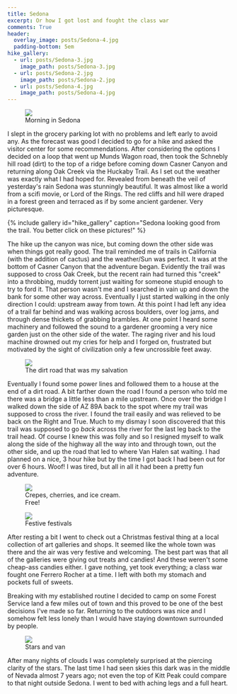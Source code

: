 ```yaml
---
title: Sedona
excerpt: Or how I got lost and fought the class war
comments: True
header:
  overlay_image: posts/Sedona-4.jpg
  padding-bottom: 5em
hike_gallery:
  - url: posts/Sedona-3.jpg
    image_path: posts/Sedona-3.jpg
  - url: posts/Sedona-2.jpg
    image_path: posts/Sedona-2.jpg
  - url: posts/Sedona-4.jpg
    image_path: posts/Sedona-4.jpg
---
```


<figure class="align-center" style="width:100%">
  <a href="{{ site.url }}{{ site.baseurl }}/images/posts/Sedona-1.jpg">
  <img src="{{ site.url }}{{ site.baseurl }}/images/posts/Sedona-1.jpg">
  </a>
  <figcaption>Morning in Sedona</figcaption>
</figure>

I slept in the grocery parking lot with no problems and left early to
avoid any. As the forecast was good I decided to go for a hike and
asked the visitor center for some recommendations. After considering
the options I decided on a loop that went up Munds Wagon road, then
took the Schnebly hill road (dirt) to the top of a ridge before coming
down Casner Canyon and returning along Oak Creek via the Huckaby
Trail. As I set out the weather was exactly what I had hoped
for. Revealed from beneath the veil of yesterday's rain Sedona was
stunningly beautiful. It was almost like a world from a scifi movie,
or Lord of the Rings. The red cliffs and hill were draped in a forest
green and terraced as if by some ancient gardener. Very picturesque.

{% include gallery id="hike_gallery" caption="Sedona looking good from the trail. You better click on these pictures!" %}

The hike up the canyon was nice, but coming down the other side was
when things got really good. The trail reminded me of trails in
California (with the addition of cactus) and the weather/Sun was
perfect. It was at the bottom of Casner Canyon that the adventure
began. Evidently the trail was supposed to cross Oak Creek, but the
recent rain had turned this "creek" into a throbbing, muddy torrent
just waiting for someone stupid enough to try to ford it. That person
wasn't me and I searched in vain up and down the bank for some other
way across. Eventually I just started walking in the only direction I
could: upstream away from town. At this point I had left any idea of a
trail far behind and was walking across boulders, over log jams, and
through dense thickets of grabbing brambles. At one point I heard some
machinery and followed the sound to a gardener grooming a very nice
garden just on the other side of the water. The raging river and his
loud machine drowned out my cries for help and I forged on, frustrated
but motivated by the sight of civilization only a few uncrossible feet
away.

<figure class="align-right" style="width:50%">
  <a href="{{ site.url }}{{ site.baseurl }}/images/posts/Sedona-5.jpg">
  <img src="{{ site.url }}{{ site.baseurl }}/images/posts/Sedona-5.jpg">
  </a>
  <figcaption>The dirt road that was my salvation</figcaption>
</figure>

Eventually I found some power lines and followed them to a house at
the end of a dirt road. A bit farther down the road I found a person
who told me there was a bridge a little less than a mile
upstream. Once over the bridge I walked down the side of AZ 89A back
to the spot where my trail was supposed to cross the river. I found
the trail easily and was relieved to be back on the Right and
True. Much to my dismay I soon discovered that this trail was supposed
to go *back* across the river for the last leg back to the trail
head. Of course I knew this was folly and so I resigned myself to walk
along the side of the highway all the way into and through town, out
the other side, and up the road that led to where Van Halen sat
waiting. I had planned on a nice, 3 hour hike but by the time I got
back I had been out for over 6 hours. Woof! I was tired, but all in
all it had been a pretty fun adventure.

<figure class="align-left" style="width:50%">
  <a href="{{ site.url }}{{ site.baseurl }}/images/posts/Sedona-7.jpg">
  <img src="{{ site.url }}{{ site.baseurl }}/images/posts/Sedona-7.jpg">
  </a>
  <figcaption>Crepes, cherries, and ice cream. Free!</figcaption>
</figure>
<figure class="align-right" style="width:50%">
  <a href="{{ site.url }}{{ site.baseurl }}/images/posts/Sedona-9.jpg">
  <img src="{{ site.url }}{{ site.baseurl }}/images/posts/Sedona-9.jpg">
  </a>
  <figcaption>Festive festivals</figcaption>
</figure>

After resting a bit I went to check out a Christmas festival thing at
a local collection of art galleries and shops. It seemed like the whole
town was there and the air was very festive and welcoming. The best
part was that all of the galleries were giving out treats and candies!
And these weren't some cheap-ass candies either. I gave nothing, yet
took everything; a class war fought one Ferrero Rocher at a time. I left
with both my stomach and pockets full of sweets.

Breaking with my established routine I decided to camp on some Forest
Service land a few miles out of town and this proved to be one of the
best decisions I've made so far. Returning to the outdoors was nice
and I somehow felt less lonely than I would have staying downtown
surrounded by people.

<figure class="align-left" style="width:50%">
  <a href="{{ site.url }}{{ site.baseurl }}/images/posts/Sedona-8.jpg">
  <img src="{{ site.url }}{{ site.baseurl }}/images/posts/Sedona-8.jpg">
  </a>
  <figcaption>Stars and van</figcaption>
</figure>


After many nights of clouds I was completely surprised at the piercing
clarity of the stars. The last time I had seen skies this dark was in
the middle of Nevada almost 7 years ago; not even the top of Kitt Peak
could compare to that night outside Sedona. I went to bed with aching
legs and a full heart.